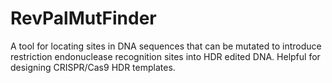 # RevPalMutFinder
A tool for locating sites in DNA sequences that can be mutated to introduce restriction endonuclease recognition sites into HDR edited DNA. Helpful for designing CRISPR/Cas9 HDR templates.
